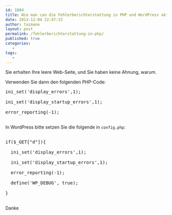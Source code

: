 ```yaml
---
id: 1804
title: Wie man can die Fehlerberichterstattung in PHP und WordPress aktivieren
date: 2013-12-04 22:47:33
author: taimane
layout: post
permalink: /fehlerberichterstattung-in-php/
published: true
categories:
   -
tags:
   -
---
```

Sie erhalten Ihre leere Web-Seite, und Sie haben keine Ahnung, warum. 
Verwenden Sie dann den folgenden PHP-Code:

<pre class="prettyprint" >ini_set('display_errors',1);
ini_set('display_startup_errors',1);
error_reporting(-1);
</pre>

In WordPress bitte setzen Sie die folgende in <code>config.php</code>:

<pre class="prettyprint" >
if($_GET["d"]){
  ini_set('display_errors',1);
  ini_set('display_startup_errors',1);
  error_reporting(-1);
  define('WP_DEBUG', true);
}
</pre>

Danke  

